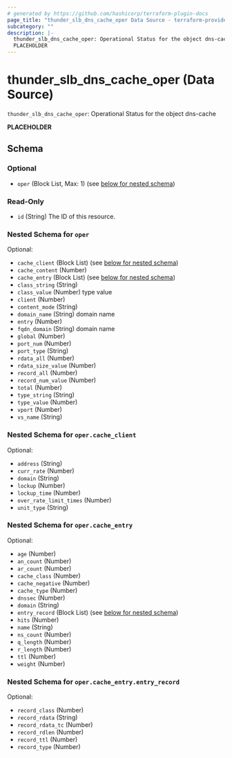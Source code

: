 ```yaml
---
# generated by https://github.com/hashicorp/terraform-plugin-docs
page_title: "thunder_slb_dns_cache_oper Data Source - terraform-provider-thunder"
subcategory: ""
description: |-
  thunder_slb_dns_cache_oper: Operational Status for the object dns-cache
  PLACEHOLDER
---
```


# thunder_slb_dns_cache_oper (Data Source)

`thunder_slb_dns_cache_oper`: Operational Status for the object dns-cache

__PLACEHOLDER__



<!-- schema generated by tfplugindocs -->
## Schema

### Optional

- `oper` (Block List, Max: 1) (see [below for nested schema](#nestedblock--oper))

### Read-Only

- `id` (String) The ID of this resource.

<a id="nestedblock--oper"></a>
### Nested Schema for `oper`

Optional:

- `cache_client` (Block List) (see [below for nested schema](#nestedblock--oper--cache_client))
- `cache_content` (Number)
- `cache_entry` (Block List) (see [below for nested schema](#nestedblock--oper--cache_entry))
- `class_string` (String)
- `class_value` (Number) type value
- `client` (Number)
- `content_mode` (String)
- `domain_name` (String) domain name
- `entry` (Number)
- `fqdn_domain` (String) domain name
- `global` (Number)
- `port_num` (Number)
- `port_type` (String)
- `rdata_all` (Number)
- `rdata_size_value` (Number)
- `record_all` (Number)
- `record_num_value` (Number)
- `total` (Number)
- `type_string` (String)
- `type_value` (Number)
- `vport` (Number)
- `vs_name` (String)

<a id="nestedblock--oper--cache_client"></a>
### Nested Schema for `oper.cache_client`

Optional:

- `address` (String)
- `curr_rate` (Number)
- `domain` (String)
- `lockup` (Number)
- `lockup_time` (Number)
- `over_rate_limit_times` (Number)
- `unit_type` (String)


<a id="nestedblock--oper--cache_entry"></a>
### Nested Schema for `oper.cache_entry`

Optional:

- `age` (Number)
- `an_count` (Number)
- `ar_count` (Number)
- `cache_class` (Number)
- `cache_negative` (Number)
- `cache_type` (Number)
- `dnssec` (Number)
- `domain` (String)
- `entry_record` (Block List) (see [below for nested schema](#nestedblock--oper--cache_entry--entry_record))
- `hits` (Number)
- `name` (String)
- `ns_count` (Number)
- `q_length` (Number)
- `r_length` (Number)
- `ttl` (Number)
- `weight` (Number)

<a id="nestedblock--oper--cache_entry--entry_record"></a>
### Nested Schema for `oper.cache_entry.entry_record`

Optional:

- `record_class` (Number)
- `record_rdata` (String)
- `record_rdata_tc` (Number)
- `record_rdlen` (Number)
- `record_ttl` (Number)
- `record_type` (Number)


